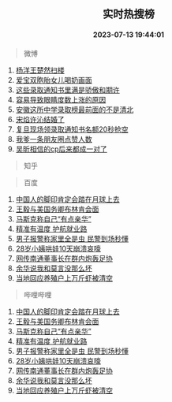 <div align="center"><h2>实时热搜榜</h2><h4>2023-07-13 19:44:01</h4></div>

> 微博  

1. [杨洋王楚然扫楼](https://s.weibo.com/weibo?q=%23%E6%9D%A8%E6%B4%8B%E7%8E%8B%E6%A5%9A%E7%84%B6%E6%89%AB%E6%A5%BC%23&t=31&band_rank=1&Refer=top)<br />
2. [爱宝双胞胎女儿喝奶画面](https://s.weibo.com/weibo?q=%23%E7%88%B1%E5%AE%9D%E5%8F%8C%E8%83%9E%E8%83%8E%E5%A5%B3%E5%84%BF%E5%96%9D%E5%A5%B6%E7%94%BB%E9%9D%A2%23&t=31&band_rank=2&Refer=top)<br />
3. [这些录取通知书里满是骄傲和期许](https://s.weibo.com/weibo?q=%23%E8%BF%99%E4%BA%9B%E5%BD%95%E5%8F%96%E9%80%9A%E7%9F%A5%E4%B9%A6%E9%87%8C%E6%BB%A1%E6%98%AF%E9%AA%84%E5%82%B2%E5%92%8C%E6%9C%9F%E8%AE%B8%23&t=31&band_rank=3&Refer=top)<br />
4. [容易导致眼睛度数上涨的原因](https://s.weibo.com/weibo?q=%23%E5%AE%B9%E6%98%93%E5%AF%BC%E8%87%B4%E7%9C%BC%E7%9D%9B%E5%BA%A6%E6%95%B0%E4%B8%8A%E6%B6%A8%E7%9A%84%E5%8E%9F%E5%9B%A0%23&t=31&band_rank=4&Refer=top)<br />
5. [安徽这所中学录取榜最前面的不是清北](https://s.weibo.com/weibo?q=%23%E5%AE%89%E5%BE%BD%E8%BF%99%E6%89%80%E4%B8%AD%E5%AD%A6%E5%BD%95%E5%8F%96%E6%A6%9C%E6%9C%80%E5%89%8D%E9%9D%A2%E7%9A%84%E4%B8%8D%E6%98%AF%E6%B8%85%E5%8C%97%23&t=31&band_rank=5&Refer=top)<br />
6. [宋焰许沁结婚了](https://s.weibo.com/weibo?q=%23%E5%AE%8B%E7%84%B0%E8%AE%B8%E6%B2%81%E7%BB%93%E5%A9%9A%E4%BA%86%23&t=31&band_rank=6&Refer=top)<br />
7. [复旦现场领录取通知书名额20秒抢空](https://s.weibo.com/weibo?q=%23%E5%A4%8D%E6%97%A6%E7%8E%B0%E5%9C%BA%E9%A2%86%E5%BD%95%E5%8F%96%E9%80%9A%E7%9F%A5%E4%B9%A6%E5%90%8D%E9%A2%9D20%E7%A7%92%E6%8A%A2%E7%A9%BA%23&t=31&band_rank=7&Refer=top)<br />
8. [我爹一条朋友圈点赞人数](https://s.weibo.com/weibo?q=%23%E6%88%91%E7%88%B9%E4%B8%80%E6%9D%A1%E6%9C%8B%E5%8F%8B%E5%9C%88%E7%82%B9%E8%B5%9E%E4%BA%BA%E6%95%B0%23&t=31&band_rank=8&Refer=top)<br />
9. [吴昕相信的cp后来都成一对了](https://s.weibo.com/weibo?q=%23%E5%90%B4%E6%98%95%E7%9B%B8%E4%BF%A1%E7%9A%84cp%E5%90%8E%E6%9D%A5%E9%83%BD%E6%88%90%E4%B8%80%E5%AF%B9%E4%BA%86%23&t=31&band_rank=9&Refer=top)<br />

> 知乎  


> 百度  

1. [中国人的脚印肯定会踏在月球上去](https://www.baidu.com/s?wd=%E4%B8%AD%E5%9B%BD%E4%BA%BA%E7%9A%84%E8%84%9A%E5%8D%B0%E8%82%AF%E5%AE%9A%E4%BC%9A%E8%B8%8F%E5%9C%A8%E6%9C%88%E7%90%83%E4%B8%8A%E5%8E%BB&sa=fyb_news&rsv_dl=fyb_news)<br />
2. [王毅与美国务卿布林肯会面](https://www.baidu.com/s?wd=%E7%8E%8B%E6%AF%85%E4%B8%8E%E7%BE%8E%E5%9B%BD%E5%8A%A1%E5%8D%BF%E5%B8%83%E6%9E%97%E8%82%AF%E4%BC%9A%E9%9D%A2&sa=fyb_news&rsv_dl=fyb_news)<br />
3. [马斯克称自己“有点亲华”](https://www.baidu.com/s?wd=%E9%A9%AC%E6%96%AF%E5%85%8B%E7%A7%B0%E8%87%AA%E5%B7%B1%E2%80%9C%E6%9C%89%E7%82%B9%E4%BA%B2%E5%8D%8E%E2%80%9D&sa=fyb_news&rsv_dl=fyb_news)<br />
4. [精准有温度 护航就业路](https://www.baidu.com/s?wd=%E7%B2%BE%E5%87%86%E6%9C%89%E6%B8%A9%E5%BA%A6+%E6%8A%A4%E8%88%AA%E5%B0%B1%E4%B8%9A%E8%B7%AF&sa=fyb_news&rsv_dl=fyb_news)<br />
5. [男子报警称家里全是虫 民警到场秒懂](https://www.baidu.com/s?wd=%E7%94%B7%E5%AD%90%E6%8A%A5%E8%AD%A6%E7%A7%B0%E5%AE%B6%E9%87%8C%E5%85%A8%E6%98%AF%E8%99%AB+%E6%B0%91%E8%AD%A6%E5%88%B0%E5%9C%BA%E7%A7%92%E6%87%82&sa=fyb_news&rsv_dl=fyb_news)<br />
6. [28岁小姨哄娃10天崩溃哀嚎](https://www.baidu.com/s?wd=28%E5%B2%81%E5%B0%8F%E5%A7%A8%E5%93%84%E5%A8%8310%E5%A4%A9%E5%B4%A9%E6%BA%83%E5%93%80%E5%9A%8E&sa=fyb_news&rsv_dl=fyb_news)<br />
7. [网传南通董事长在群内炮轰足协](https://www.baidu.com/s?wd=%E7%BD%91%E4%BC%A0%E5%8D%97%E9%80%9A%E8%91%A3%E4%BA%8B%E9%95%BF%E5%9C%A8%E7%BE%A4%E5%86%85%E7%82%AE%E8%BD%B0%E8%B6%B3%E5%8D%8F&sa=fyb_news&rsv_dl=fyb_news)<br />
8. [余华说我和莫言没那么坏](https://www.baidu.com/s?wd=%E4%BD%99%E5%8D%8E%E8%AF%B4%E6%88%91%E5%92%8C%E8%8E%AB%E8%A8%80%E6%B2%A1%E9%82%A3%E4%B9%88%E5%9D%8F&sa=fyb_news&rsv_dl=fyb_news)<br />
9. [当地回应养殖户上万斤虾被清空](https://www.baidu.com/s?wd=%E5%BD%93%E5%9C%B0%E5%9B%9E%E5%BA%94%E5%85%BB%E6%AE%96%E6%88%B7%E4%B8%8A%E4%B8%87%E6%96%A4%E8%99%BE%E8%A2%AB%E6%B8%85%E7%A9%BA&sa=fyb_news&rsv_dl=fyb_news)<br />

> 哔哩哔哩  

1. [中国人的脚印肯定会踏在月球上去](https://www.baidu.com/s?wd=%E4%B8%AD%E5%9B%BD%E4%BA%BA%E7%9A%84%E8%84%9A%E5%8D%B0%E8%82%AF%E5%AE%9A%E4%BC%9A%E8%B8%8F%E5%9C%A8%E6%9C%88%E7%90%83%E4%B8%8A%E5%8E%BB&sa=fyb_news&rsv_dl=fyb_news)<br />
2. [王毅与美国务卿布林肯会面](https://www.baidu.com/s?wd=%E7%8E%8B%E6%AF%85%E4%B8%8E%E7%BE%8E%E5%9B%BD%E5%8A%A1%E5%8D%BF%E5%B8%83%E6%9E%97%E8%82%AF%E4%BC%9A%E9%9D%A2&sa=fyb_news&rsv_dl=fyb_news)<br />
3. [马斯克称自己“有点亲华”](https://www.baidu.com/s?wd=%E9%A9%AC%E6%96%AF%E5%85%8B%E7%A7%B0%E8%87%AA%E5%B7%B1%E2%80%9C%E6%9C%89%E7%82%B9%E4%BA%B2%E5%8D%8E%E2%80%9D&sa=fyb_news&rsv_dl=fyb_news)<br />
4. [精准有温度 护航就业路](https://www.baidu.com/s?wd=%E7%B2%BE%E5%87%86%E6%9C%89%E6%B8%A9%E5%BA%A6+%E6%8A%A4%E8%88%AA%E5%B0%B1%E4%B8%9A%E8%B7%AF&sa=fyb_news&rsv_dl=fyb_news)<br />
5. [男子报警称家里全是虫 民警到场秒懂](https://www.baidu.com/s?wd=%E7%94%B7%E5%AD%90%E6%8A%A5%E8%AD%A6%E7%A7%B0%E5%AE%B6%E9%87%8C%E5%85%A8%E6%98%AF%E8%99%AB+%E6%B0%91%E8%AD%A6%E5%88%B0%E5%9C%BA%E7%A7%92%E6%87%82&sa=fyb_news&rsv_dl=fyb_news)<br />
6. [28岁小姨哄娃10天崩溃哀嚎](https://www.baidu.com/s?wd=28%E5%B2%81%E5%B0%8F%E5%A7%A8%E5%93%84%E5%A8%8310%E5%A4%A9%E5%B4%A9%E6%BA%83%E5%93%80%E5%9A%8E&sa=fyb_news&rsv_dl=fyb_news)<br />
7. [网传南通董事长在群内炮轰足协](https://www.baidu.com/s?wd=%E7%BD%91%E4%BC%A0%E5%8D%97%E9%80%9A%E8%91%A3%E4%BA%8B%E9%95%BF%E5%9C%A8%E7%BE%A4%E5%86%85%E7%82%AE%E8%BD%B0%E8%B6%B3%E5%8D%8F&sa=fyb_news&rsv_dl=fyb_news)<br />
8. [余华说我和莫言没那么坏](https://www.baidu.com/s?wd=%E4%BD%99%E5%8D%8E%E8%AF%B4%E6%88%91%E5%92%8C%E8%8E%AB%E8%A8%80%E6%B2%A1%E9%82%A3%E4%B9%88%E5%9D%8F&sa=fyb_news&rsv_dl=fyb_news)<br />
9. [当地回应养殖户上万斤虾被清空](https://www.baidu.com/s?wd=%E5%BD%93%E5%9C%B0%E5%9B%9E%E5%BA%94%E5%85%BB%E6%AE%96%E6%88%B7%E4%B8%8A%E4%B8%87%E6%96%A4%E8%99%BE%E8%A2%AB%E6%B8%85%E7%A9%BA&sa=fyb_news&rsv_dl=fyb_news)<br />
